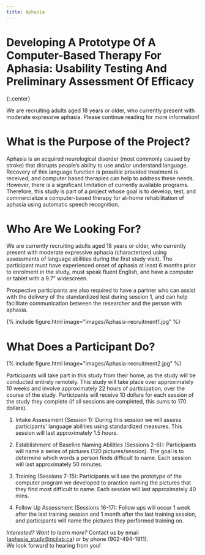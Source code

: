 ```yaml
---
title: Aphasia
---
```


# Developing A Prototype Of A Computer-Based Therapy For Aphasia: Usability Testing And Preliminary Assessment Of Efficacy
{:.center}

We are recruiting adults aged 18 years or older, who currently present with moderate expressive aphasia. Please continue reading for more information!

# What is the Purpose of the Project?
Aphasia is an acquired neurological disorder (most commonly caused by stroke) that disrupts people’s ability to use and/or understand language. Recovery of this language function is possible provided treatment is received, and computer based therapies can help to address these needs. However, there is a significant limitation of currently available programs. Therefore, this study is part of a project whose goal is to develop, test, and commercialize a computer-based therapy for at-home rehabilitation of aphasia using automatic speech recognition.

# Who Are We Looking For?
We are currently recruiting adults aged 18 years or older, who currently present with moderate expressive aphasia (characterized using assessments of language abilities during the first study visit). The participant must have experienced onset of aphasia at least 6 months prior to enrolment in the study, must speak fluent English, and have a computer or tablet with a 9.7” widescreen.

Prospective participants are also required to have a partner who can assist with the delivery of the standardized test during session 1, and can help facilitate communication between the researcher and the person with aphasia.

{% include figure.html image="images/Aphasia-recruitment1.jpg" %}

# What Does a Participant Do?
{% include figure.html image="images/Aphasia-recruitment2.jpg" %}

Participants will take part in this study from their home, as the study will be conducted entirely remotely. This study will take place over approximately 10 weeks and involve approximately 22 hours of participation, over the course of the study. Participants will receive 10 dollars for each session of the study they complete (if all sessions are completed, this sums to 170 dollars). 


1. Intake Assessment (Session 1): During this session we will assess participants' language abilities using standardized measures. This session will last approximately 1.5 hours.

2. Establishment of Baseline Naming Abilities (Sessions 2-6):: Participants will name a series of pictures (120 pictures/session). The goal is to determine which words a person finds difficult to name. Each session will last approximately 50 minutes.

3. Training (Sessions 7-15): Participants will use the prototype of the computer program we developed to practice naming the pictures that they find most difficult to name. Each session will last approximately 40 mins.

4. Follow Up Assessment (Sessions 16-17): Follow ups will occur 1 week after the last training session and 1 month after the last training session, and participants will name the pictures they performed training on. 


_Interested? Want to learn more?_ 
Contact us by email  (aphasia_study@ncilab.ca) or by phone (902-494-1911).  
We look forward to hearing from you!
